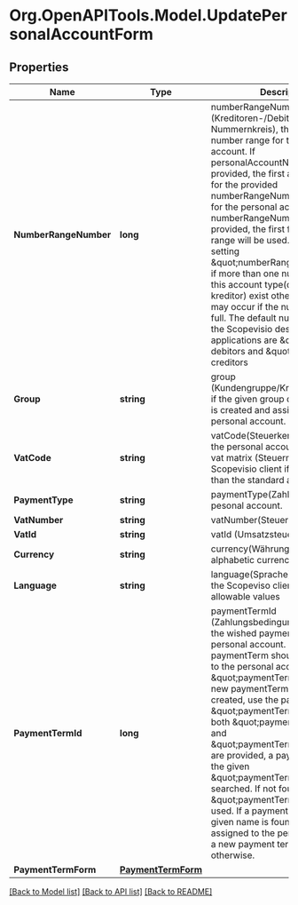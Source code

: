 
# Org.OpenAPITools.Model.UpdatePersonalAccountForm

## Properties

Name | Type | Description | Notes
------------ | ------------- | ------------- | -------------
**NumberRangeNumber** | **long** | numberRangeNumber (Kreditoren-/Debitoren-Nummernkreis), the number of the number range for the personal account. If personalAccountNumber is not provided, the first available number for the provided numberRangeNumber is generated for the personal account.   If numberRangeNumber not provided,  the first found number range will be used. We recommend setting \&quot;numberRangeNumber\&quot; if more than one number ranges for this account type(debitor or kreditor) exist otherwise errors may occur if the number range is full.  The default number ranges in the Scopevisio desktop applications are \&quot;2\&quot; for debitors and \&quot;3\&quot; for creditors | [optional] 
**Group** | **string** | group (Kundengruppe/Kreditorengruppe), if the given group does not exist, it is created and assigned to the personal account. | [optional] 
**VatCode** | **string** | vatCode(Steuerkennzeichen) for the personal account. Please see vat matrix (Steuermatrix) in the Scopevisio client if you wish other than the standard allowable values. | [optional] 
**PaymentType** | **string** | paymentType(Zahlungsart) for the pesonal account. | [optional] 
**VatNumber** | **string** | vatNumber(Steuernummer) | [optional] 
**VatId** | **string** | vatId (Umsatzsteuer-ID) | [optional] 
**Currency** | **string** | currency(Währung), the ISO 4217 alphabetic currency code | [optional] 
**Language** | **string** | language(Sprache), please check the Scopeviso client application for allowable values | [optional] 
**PaymentTermId** | **long** | paymentTermId (Zahlungsbedingung id), the id of the wished payment term for the personal account. If an existing paymentTerm should be assigned to the personal account, then use \&quot;paymentTermId\&quot; . If a new paymentTerm should be created, use the parameter \&quot;paymentTermForm\&quot;. If both \&quot;paymentTermId\&quot; and \&quot;paymentTermForm\&quot; are provided, a payment term with the given \&quot;paymentTermId\&quot; is searched. If not found,the \&quot;paymentTermForm\&quot; is used. If a payment term with the given name is found, then it is assigned to the personal account, a new payment term is created otherwise. | [optional] 
**PaymentTermForm** | [**PaymentTermForm**](PaymentTermForm.md) |  | [optional] 

[[Back to Model list]](../README.md#documentation-for-models)
[[Back to API list]](../README.md#documentation-for-api-endpoints)
[[Back to README]](../README.md)


